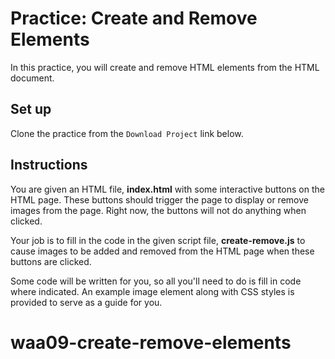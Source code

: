 # Practice: Create and Remove Elements

In this practice, you will create and remove HTML elements from the HTML
document.

## Set up

Clone the practice from the `Download Project` link below.

## Instructions

You are given an HTML file, __index.html__ with some interactive buttons
on the HTML page. These buttons should trigger the page to display or remove
images from the page. Right now, the buttons will not do anything when
clicked.

Your job is to fill in the code in the given script file, __create-remove.js__
to cause images to be added and removed from the HTML page when these buttons
are clicked.

Some code will be written for you, so all you'll need to do is fill in code
where indicated. An example image element along with CSS styles is provided to
serve as a guide for you.
# waa09-create-remove-elements
